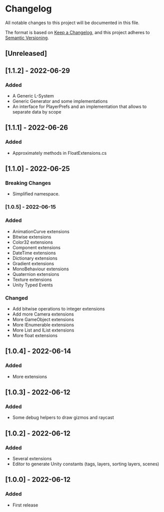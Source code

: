 # Changelog
All notable changes to this project will be documented in this file.

The format is based on [Keep a Changelog](https://keepachangelog.com/en/1.0.0/), and this project adheres to [Semantic Versioning](https://semver.org/spec/v2.0.0.html).

## [Unreleased]

## [1.1.2] - 2022-06-29
### Added
- A Generic L-System
- Generic Generator and some implementations
- An interface for PlayerPrefs and an implementation that allows to separate data by scope


## [1.1.1] - 2022-06-26
### Added
- Approximately methods in FloatExtensions.cs

## [1.1.0] - 2022-06-25
### Breaking Changes
- Simplified namespace.

### [1.0.5] - 2022-06-15
### Added
- AnimationCurve extensions
- Bitwise extensions
- Color32 extensions
- Component extensions
- DateTime extensions
- Dictionary extensions
- Gradient extensions
- MonoBehaviour extensions
- Quaternion extensions
- Texture extensions
- Unity Typed Events
### Changed
- Add bitwise operations to integer extensions
- Add more Camera extensions
- More GameObject extensions
- More IEnumerable extensions
- More List and IList extensions
- More float extensions

## [1.0.4] - 2022-06-14 
### Added
- More extensions

## [1.0.3] - 2022-06-12
### Added 
- Some debug helpers to draw gizmos and raycast

## [1.0.2] - 2022-06-12
### Added
- Several extensions
- Editor to generate Unity constants (tags, layers, sorting layers, scenes)

## [1.0.0] - 2022-06-12
### Added 
- First release


